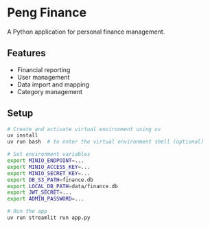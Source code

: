 # Peng Finance

A Python application for personal finance management.

## Features

- Financial reporting
- User management
- Data import and mapping
- Category management

## Setup

```bash
# Create and activate virtual environment using uv
uv install
uv run bash  # to enter the virtual environment shell (optional)

# Set environment variables
export MINIO_ENDPOINT=...
export MINIO_ACCESS_KEY=...
export MINIO_SECRET_KEY=...
export DB_S3_PATH=finance.db
export LOCAL_DB_PATH=data/finance.db
export JWT_SECRET=...
export ADMIN_PASSWORD=...

# Run the app
uv run streamlit run app.py
```
